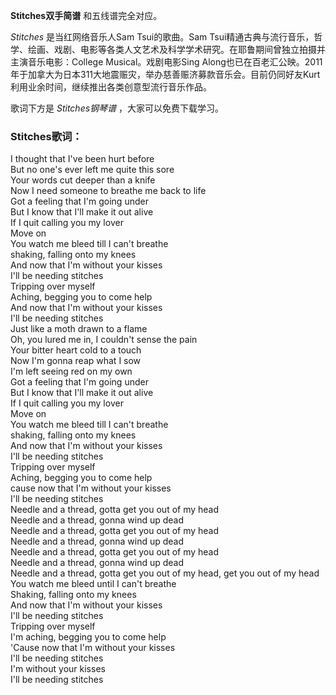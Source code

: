 

**Stitches双手简谱** 和五线谱完全对应。

_Stitches_ 是当红网络音乐人Sam Tsui的歌曲。Sam
Tsui精通古典与流行音乐，哲学、绘画、戏剧、电影等各类人文艺术及科学学术研究。在耶鲁期间曾独立拍摄并主演音乐电影：College
Musical。戏剧电影Sing
Along也已在百老汇公映。2011年于加拿大为日本311大地震赈灾，举办慈善赈济募款音乐会。目前仍同好友Kurt利用业余时间，继续推出各类创意型流行音乐作品。

歌词下方是 _Stitches钢琴谱_ ，大家可以免费下载学习。

### Stitches歌词：

I thought that I've been hurt before  
But no one's ever left me quite this sore  
Your words cut deeper than a knife  
Now I need someone to breathe me back to life  
Got a feeling that I'm going under  
But I know that I'll make it out alive  
If I quit calling you my lover  
Move on  
You watch me bleed till I can't breathe  
shaking, falling onto my knees  
And now that I'm without your kisses  
I'll be needing stitches  
Tripping over myself  
Aching, begging you to come help  
And now that I'm without your kisses  
I'll be needing stitches  
Just like a moth drawn to a flame  
Oh, you lured me in, I couldn't sense the pain  
Your bitter heart cold to a touch  
Now I'm gonna reap what I sow  
I'm left seeing red on my own  
Got a feeling that I'm going under  
But I know that I'll make it out alive  
If I quit calling you my lover  
Move on  
You watch me bleed till I can't breathe  
shaking, falling onto my knees  
And now that I'm without your kisses  
I'll be needing stitches  
Tripping over myself  
Aching, begging you to come help  
cause now that I'm without your kisses  
I'll be needing stitches  
Needle and a thread, gotta get you out of my head  
Needle and a thread, gonna wind up dead  
Needle and a thread, gotta get you out of my head  
Needle and a thread, gonna wind up dead  
Needle and a thread, gotta get you out of my head  
Needle and a thread, gonna wind up dead  
Needle and a thread, gotta get you out of my head, get you out of my head  
You watch me bleed until I can't breathe  
Shaking, falling onto my knees  
And now that I'm without your kisses  
I'll be needing stitches  
Tripping over myself  
I'm aching, begging you to come help  
'Cause now that I'm without your kisses  
I'll be needing stitches  
I'm without your kisses  
I'll be needing stitches

